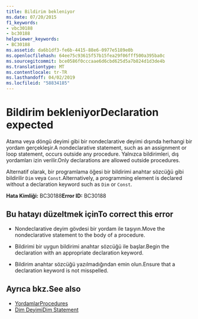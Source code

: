 ```yaml
---
title: Bildirim bekleniyor
ms.date: 07/20/2015
f1_keywords:
- vbc30188
- bc30188
helpviewer_keywords:
- BC30188
ms.assetid: da6b1df3-fe6b-4415-88e6-0977e5189e0b
ms.openlocfilehash: 64ee75c93615f57b15fea29f06fff500a395ba0c
ms.sourcegitcommit: bce0586f0cccaae6d6cbd625d5a7b824d1d3de4b
ms.translationtype: MT
ms.contentlocale: tr-TR
ms.lasthandoff: 04/02/2019
ms.locfileid: "58834185"
---
```

# <a name="declaration-expected"></a><span data-ttu-id="a330e-102">Bildirim bekleniyor</span><span class="sxs-lookup"><span data-stu-id="a330e-102">Declaration expected</span></span>
<span data-ttu-id="a330e-103">Atama veya döngü deyimi gibi bir nondeclarative deyimi dışında herhangi bir yordam gerçekleşir.</span><span class="sxs-lookup"><span data-stu-id="a330e-103">A nondeclarative statement, such as an assignment or loop statement, occurs outside any procedure.</span></span> <span data-ttu-id="a330e-104">Yalnızca bildirimleri, dış yordamları izin verilir.</span><span class="sxs-lookup"><span data-stu-id="a330e-104">Only declarations are allowed outside procedures.</span></span>  
  
 <span data-ttu-id="a330e-105">Alternatif olarak, bir programlama öğesi bir bildirimi anahtar sözcüğü gibi bildirilir `Dim` veya `Const`.</span><span class="sxs-lookup"><span data-stu-id="a330e-105">Alternatively, a programming element is declared without a declaration keyword such as `Dim` or `Const`.</span></span>  
  
 <span data-ttu-id="a330e-106">**Hata Kimliği:** BC30188</span><span class="sxs-lookup"><span data-stu-id="a330e-106">**Error ID:** BC30188</span></span>  
  
## <a name="to-correct-this-error"></a><span data-ttu-id="a330e-107">Bu hatayı düzeltmek için</span><span class="sxs-lookup"><span data-stu-id="a330e-107">To correct this error</span></span>  
  
-   <span data-ttu-id="a330e-108">Nondeclarative deyim gövdesi bir yordam ile taşıyın.</span><span class="sxs-lookup"><span data-stu-id="a330e-108">Move the nondeclarative statement to the body of a procedure.</span></span>  
  
-   <span data-ttu-id="a330e-109">Bildirimi bir uygun bildirimi anahtar sözcüğü ile başlar.</span><span class="sxs-lookup"><span data-stu-id="a330e-109">Begin the declaration with an appropriate declaration keyword.</span></span>  
  
-   <span data-ttu-id="a330e-110">Bildirim anahtar sözcüğü yazılmadığından emin olun.</span><span class="sxs-lookup"><span data-stu-id="a330e-110">Ensure that a declaration keyword is not misspelled.</span></span>  
  
## <a name="see-also"></a><span data-ttu-id="a330e-111">Ayrıca bkz.</span><span class="sxs-lookup"><span data-stu-id="a330e-111">See also</span></span>

- [<span data-ttu-id="a330e-112">Yordamlar</span><span class="sxs-lookup"><span data-stu-id="a330e-112">Procedures</span></span>](../../../visual-basic/programming-guide/language-features/procedures/index.md)
- [<span data-ttu-id="a330e-113">Dim Deyimi</span><span class="sxs-lookup"><span data-stu-id="a330e-113">Dim Statement</span></span>](../../../visual-basic/language-reference/statements/dim-statement.md)
